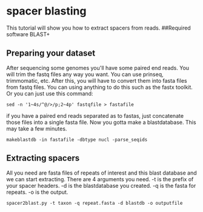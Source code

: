 # spacer blasting
This tutorial will show you how to extract spacers from reads.
##Required software
BLAST+

## Preparing your dataset
After sequencing some genomes you'll have some paired end reads. You will trim the fastq files any way you want. You can use prinseq, trimmomatic, etc. After this, you will have to convert them into fasta files from fastq files. 
You can using anything to do this such as the fastx toolkit. Or you can just use this command:

`sed -n '1~4s/^@/>/p;2~4p' fastqfile > fastafile`

if you have a paired end reads separated as to fastas, just concatenate those files into a single fasta file. Now you gotta make a blastdatabase. This may take a few minutes.

`makeblastdb -in fastafile -dbtype nucl -parse_seqids`

## Extracting spacers
All you need are fasta files of repeats of interest and this blast database and we can start extracting.
There are 4 arguments you need. -t is the prefix of your spacer headers. -d is the blastdatabase you created. -q is the fasta for repeats. -o is the output.

`spacer2blast.py -t taxon -q repeat.fasta -d blastdb -o outputfile`
